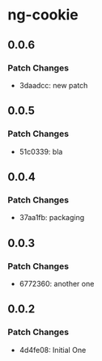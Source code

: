 # ng-cookie

## 0.0.6

### Patch Changes

- 3daadcc: new patch

## 0.0.5

### Patch Changes

- 51c0339: bla

## 0.0.4

### Patch Changes

- 37aa1fb: packaging

## 0.0.3

### Patch Changes

- 6772360: another one

## 0.0.2

### Patch Changes

- 4d4fe08: Initial One
